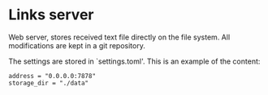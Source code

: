 # Links server

Web server, stores received text file directly on the file system.
All modifications are kept in a git repository.


The settings are stored in `settings.toml'. This is an example of the content:
```
address = "0.0.0.0:7878"
storage_dir = "./data"
```
